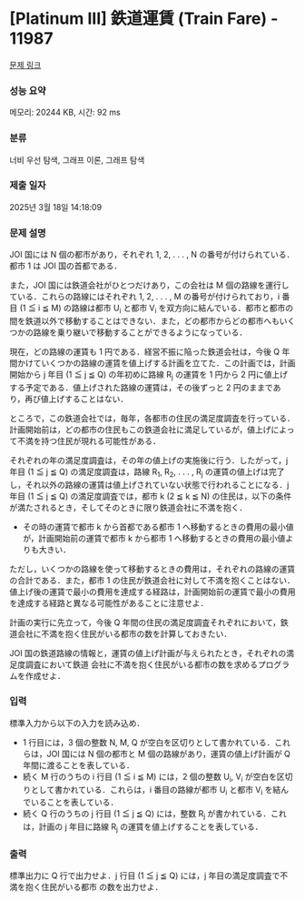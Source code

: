 # [Platinum III] 鉄道運賃 (Train Fare) - 11987 

[문제 링크](https://www.acmicpc.net/problem/11987) 

### 성능 요약

메모리: 20244 KB, 시간: 92 ms

### 분류

너비 우선 탐색, 그래프 이론, 그래프 탐색

### 제출 일자

2025년 3월 18일 14:18:09

### 문제 설명

<p>JOI 国には N 個の都市があり，それぞれ 1, 2, . . . , N の番号が付けられている．都市 1 は JOI 国の首都である．</p>

<p>また，JOI 国には鉄道会社がひとつだけあり，この会社は M 個の路線を運行している．これらの路線にはそれぞれ 1, 2, . . . , M の番号が付けられており，i 番目 (1 ≦ i ≦ M) の路線は都市 U<sub>i</sub> と都市 V<sub>i</sub> を双方向に結んでいる．都市と都市の間を鉄道以外で移動することはできない．また，どの都市からどの都市へもいくつかの路線を乗り継いで移動することができるようになっている．</p>

<p>現在，どの路線の運賃も 1 円である．経営不振に陥った鉄道会社は，今後 Q 年間かけていくつかの路線の運賃を値上げする計画を立てた．この計画では，計画開始から j 年目 (1 ≦ j ≦ Q) の年初めに路線 R<sub>j</sub> の運賃を 1 円から 2 円に値上げする予定である．値上げされた路線の運賃は，その後ずっと 2 円のままであり，再び値上げすることはない．</p>

<p>ところで，この鉄道会社では，毎年，各都市の住民の満足度調査を行っている．計画開始前は，どの都市の住民もこの鉄道会社に満足しているが，値上げによって不満を持つ住民が現れる可能性がある．</p>

<p>それぞれの年の満足度調査は，その年の値上げの実施後に行う．したがって，j 年目 (1 ≦ j ≦ Q) の満足度調査は，路線 R<sub>1</sub>, R<sub>2</sub>, . . . , R<sub>j</sub> の運賃の値上げは完了し，それ以外の路線の運賃は値上げされていない状態で行われることになる．j 年目 (1 ≦ j ≦ Q) の満足度調査では，都市 k (2 ≦ k ≦ N) の住民は，以下の条件が満たされるとき，そしてそのときに限り鉄道会社に不満を抱く．</p>

<ul>
	<li>その時の運賃で都市 k から首都である都市 1 へ移動するときの費用の最小値が，計画開始前の運賃で都市 k から都市 1 へ移動するときの費用の最小値よりも大きい．</li>
</ul>

<p>ただし，いくつかの路線を使って移動するときの費用は，それぞれの路線の運賃の合計である．また，都市 1 の住民が鉄道会社に対して不満を抱くことはない．値上げ後の運賃で最小の費用を達成する経路は，計画開始前の運賃で最小の費用を達成する経路と異なる可能性があることに注意せよ．</p>

<p>計画の実行に先立って，今後 Q 年間の住民の満足度調査それぞれにおいて，鉄道会社に不満を抱く住民がいる都市の数を計算しておきたい．</p>

<p>JOI 国の鉄道路線の情報と，運賃の値上げ計画が与えられたとき，それぞれの満足度調査において鉄道 会社に不満を抱く住民がいる都市の数を求めるプログラムを作成せよ．</p>

### 입력 

 <p>標準入力から以下の入力を読み込め．</p>

<ul>
	<li>1 行目には，3 個の整数 N, M, Q が空白を区切りとして書かれている．これらは，JOI 国には N 個の都市と M 個の路線があり，運賃の値上げ計画が Q 年間に渡ることを表している．</li>
	<li>続く M 行のうちの i 行目 (1 ≦ i ≦ M) には，2 個の整数 U<sub>i</sub>, V<sub>i</sub> が空白を区切りとして書かれている．これらは，i 番目の路線が都市 U<sub>i</sub> と都市 V<sub>i</sub> を結んでいることを表している．</li>
	<li>続く Q 行のうちの j 行目 (1 ≦ j ≦ Q) には，整数 R<sub>j</sub> が書かれている．これは，計画の j 年目に路線 R<sub>j</sub> の運賃を値上げすることを表している．</li>
</ul>

### 출력 

 <p>標準出力に Q 行で出力せよ．j 行目 (1 ≦ j ≦ Q) には，j 年目の満足度調査で不満を抱く住民がいる都市 の数を出力せよ．</p>

